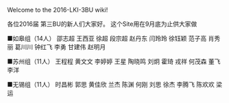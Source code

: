 Welcome to the 2016-LKI-3BU wiki!

各位2016届 第三BU的新人们大家好。
这个Site用在9月底为止供大家做


■如皋组（14人）
邵志超
王西亚
徐超
段宗超
赵丹东
闫玲玲
徐钰颖
范子高
肖秀丽
葛川川
钟红飞
李勇
甘建伟
赵明月

■苏州组（11人）
王程程
黄文文
李婷婷
王星
陶晓鸣
刘炯
霍琦
戎祥
何茂森
董飞
李洋

■无锡组（11人）
时昌彬
郭思
黄佳欣
兰杰
陈渊
何刚
刘思
徐杰
李腾飞
陈欢欢
梁运


